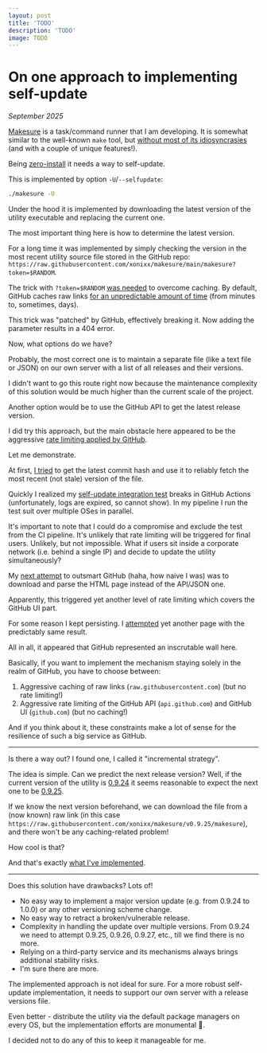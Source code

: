 ```yaml
---
layout: post
title: 'TODO'
description: 'TODO'
image: TODO
---
```


# On one approach to implementing self-update

_September 2025_

[Makesure](https://makesure.dev) is a task/command runner that I am developing. It is somewhat similar to the well-known `make` tool, but [without most of its idiosyncrasies](makesure-vs-make.md) (and with a couple of unique features!).

Being [zero-install](https://makesure.dev/Installation.html) it needs a way to self-update.

This is implemented by option `-U`/`--selfupdate`:

```sh
./makesure -U
```

Under the hood it is implemented by downloading the latest version of the utility executable and replacing the current one.
                                                                                            
The most important thing here is how to determine the latest version.

For a long time it was implemented by simply checking the version in the most recent utility source file stored in the GitHub repo:
`https://raw.githubusercontent.com/xonixx/makesure/main/makesure?token=$RANDOM`. 

The trick with `?token=$RANDOM` [was needed](https://stackoverflow.com/a/79080107/104522) to overcome caching. By default, GitHub caches raw links [for an unpredictable amount of time](https://news.ycombinator.com/item?id=34761284) (from minutes to, sometimes, days).

This trick was "patched" by GitHub, effectively breaking it. Now adding the parameter results in a 404 error.

Now, what options do we have?

Probably, the most correct one is to maintain a separate file (like a text file or JSON) on our own server with a list of all releases and their versions.
                                             
I didn't want to go this route right now because the maintenance complexity of this solution would be much higher than the current scale of the project.

Another option would be to use the GitHub API to get the latest release version.

I did try this approach, but the main obstacle here appeared to be the aggressive [rate limiting applied by GitHub](https://docs.github.com/en/rest/using-the-rest-api/rate-limits-for-the-rest-api?apiVersion=2022-11-28).

Let me demonstrate. 

At first, [I tried](https://github.com/xonixx/makesure/commit/8c645e3a67f76e369117702211fee607f95be327) to get the latest commit hash and use it to reliably fetch the most recent (not stale) version of the file.

Quickly I realized my [self-update integration test](https://github.com/xonixx/makesure/blob/main/tests/200_update.tush) breaks in GitHub Actions (unfortunately, logs are expired, so cannot show). In my pipeline I run the test suit over multiple OSes in parallel.

It's important to note that I could do a compromise and exclude the test from the CI pipeline. It's unlikely that rate limiting will be triggered for final users. Unlikely, but not impossible. What if users sit inside a corporate network (i.e. behind a single IP) and decide to update the utility simultaneously?  

My [next attempt](https://github.com/xonixx/makesure/commit/ab176c696b5177f1912095e75d025c057ded3f89) to outsmart GitHub (haha, how naive I was) was to download and parse the HTML page instead of the API/JSON one.

Apparently, this triggered yet another level of rate limiting which covers the GitHub UI part.

For some reason I kept persisting. I [attempted](https://github.com/xonixx/makesure/commit/54b167b48f46eb335fc9b8586a1b2e0a61b2f41b) yet another page with the predictably same result.

All in all, it appeared that GitHub represented an inscrutable wall here. 

Basically, if you want to implement the mechanism staying solely in the realm of GitHub, you have to choose between:

1. Aggressive caching of raw links (`raw.githubusercontent.com`) (but no rate limiting!)
2. Aggressive rate limiting of the GitHub API (`api.github.com`) and GitHub UI (`github.com`) (but no caching!)

And if you think about it, these constraints make a lot of sense for the resilience of such a big service as GitHub.

---
 
Is there a way out? I found one, I called it "incremental strategy".

The idea is simple. Can we predict the next release version? Well, if the current version of the utility is [0.9.24](https://github.com/xonixx/makesure/releases/tag/v0.9.24) it seems reasonable to expect the next one to be [0.9.25](https://github.com/xonixx/makesure/releases/tag/v0.9.25).

If we know the next version beforehand, we can download the file from a (now known) raw link (in this case `https://raw.githubusercontent.com/xonixx/makesure/v0.9.25/makesure`), and there won't be any caching-related problem!

How cool is that?

And that's exactly [what I've implemented](https://github.com/xonixx/makesure/compare/9e879557d95c501584f783bbb05db3f43e79920d...d3d1c8d1e5631be066a8925b9742b4278cef492e).

---

Does this solution have drawbacks? Lots of!

- No easy way to implement a major version update (e.g. from 0.9.24 to 1.0.0) or any other versioning scheme change.
- No easy way to retract a broken/vulnerable release.
- Complexity in handling the update over multiple versions. From 0.9.24 we need to attempt 0.9.25, 0.9.26, 0.9.27, etc., till we find there is no more.
- Relying on a third-party service and its mechanisms always brings additional stability risks.
- I'm sure there are more.

The implemented approach is not ideal for sure. For a more robust self-update implementation, it needs to support our own server with a release versions file.

Even better - distribute the utility via the default package managers on every OS, but the implementation efforts are monumental 🤯.

I decided not to do any of this to keep it manageable for me.






